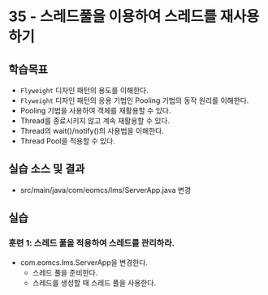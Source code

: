 # 35 - 스레드풀을 이용하여 스레드를 재사용하기

## 학습목표

- `Flyweight` 디자인 패턴의 용도를 이해한다.
- `Flyweight` 디자인 패턴의 응용 기법인 Pooling 기법의 동작 원리를 이해한다.
- Pooling 기법을 사용하여 객체를 재활용할 수 있다.
- Thread를 종료시키지 않고 계속 재활용할 수 있다.
- Thread의 wait()/notify()의 사용법을 이해한다.
- Thread Pool을 적용할 수 있다.

## 실습 소스 및 결과

- src/main/java/com/eomcs/lms/ServerApp.java 변경

## 실습  

### 훈련 1: 스레드 풀을 적용하여 스레드를 관리하라.

- com.eomcs.lms.ServerApp을 변경한다.
  - 스레드 풀을 준비한다.
  - 스레드를 생성할 때 스레드 풀을 사용한다.
